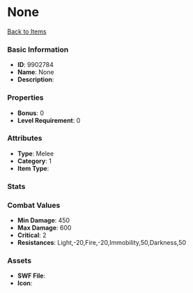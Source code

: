 # None



[Back to Items](../items.md)

### Basic Information

- **ID**: 9902784
- **Name**: None
- **Description**: 

### Properties

- **Bonus**: 0
- **Level Requirement**: 0

### Attributes

- **Type**: Melee
- **Category**: 1
- **Item Type**: 

### Stats


### Combat Values

- **Min Damage**: 450
- **Max Damage**: 600
- **Critical**: 2
- **Resistances**: Light,-20,Fire,-20,Immobility,50,Darkness,50

### Assets

- **SWF File**: 
- **Icon**: 

